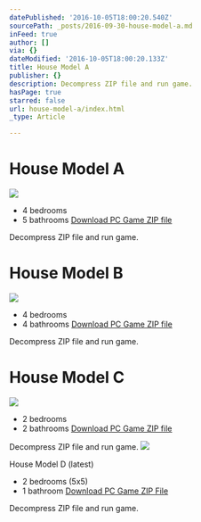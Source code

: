 ```yaml
---
datePublished: '2016-10-05T18:00:20.540Z'
sourcePath: _posts/2016-09-30-house-model-a.md
inFeed: true
author: []
via: {}
dateModified: '2016-10-05T18:00:20.133Z'
title: House Model A
publisher: {}
description: Decompress ZIP file and run game.
hasPage: true
starred: false
url: house-model-a/index.html
_type: Article

---
```

# House Model A
![](https://the-grid-user-content.s3-us-west-2.amazonaws.com/2ce0ba9c-40ca-44fd-88b0-0238083c1086.jpg)

* 4 bedrooms
* 5 bathrooms
[Download PC Game ZIP file][0]

Decompress ZIP file and run game.

# House Model B
![](https://the-grid-user-content.s3-us-west-2.amazonaws.com/0ac3fd7f-2f86-4b52-92e8-1d662fc418e5.jpg)

* 4 bedrooms
* 4 bathrooms
[Download PC Game ZIP file][1]

Decompress ZIP file and run game.

# House Model C
![](https://the-grid-user-content.s3-us-west-2.amazonaws.com/4e36fb78-9d9d-411e-9aa5-110a75eae814.jpg)

* 2 bedrooms
* 2 bathrooms
[Download PC Game ZIP file][2]

Decompress ZIP file and run game.
![](https://s3-us-west-2.amazonaws.com/the-grid-img/p/c018833b8c3104c7bdbdd8831f17c19e034b2550.jpg)

House Model D (latest)

* 2 bedrooms (5x5)
* 1 bathroom
[Download PC Game ZIP File][3]

Decompress ZIP file and run game.

[0]: https://s3-us-west-2.amazonaws.com/vrevit/win64/GameMA73A.zip
[1]: https://s3-us-west-2.amazonaws.com/vrevit/win64/GameMA73B.zip
[2]: https://s3-us-west-2.amazonaws.com/vrevit/win64/GameMA73C.zip
[3]: https://s3-us-west-2.amazonaws.com/vrevit/win64/GameMA73D.zip